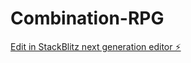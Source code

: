 # Combination-RPG

[Edit in StackBlitz next generation editor ⚡️](https://stackblitz.com/~/github.com/GoldenCarrot023/Combination-RPG)